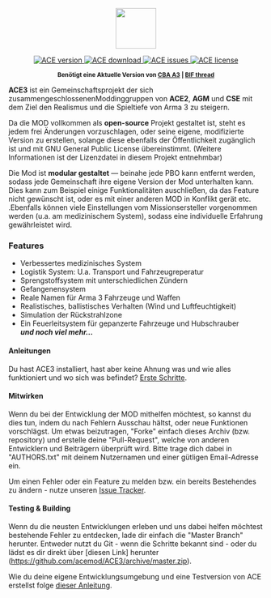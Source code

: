 <p align="center">
    <img src="https://github.com/acemod/ACE3/blob/master/extras/assets/logo/black/ACE3-Logo.jpg" height="80" />
</p>
<p align="center">
    <a href="https://github.com/acemod/ACE3/releases">
        <img src="http://img.shields.io/badge/release-3.0-green.svg?style=flat" alt="ACE version">
    </a>
    <a href="#">
        <img src="http://img.shields.io/badge/download-22_MB-blue.svg?style=flat" alt="ACE download">
    </a>
    <a href="https://github.com/acemod/ACE3/issues">
        <img src="http://img.shields.io/github/issues/acemod/ACE3.svg?style=flat" alt="ACE issues">
    </a>
    <a href="https://github.com/acemod/ACE3/blob/master/LICENSE">
        <img src="http://img.shields.io/badge/license-GPLv2-red.svg?style=flat" alt="ACE license">
    </a>
</p>
<p align="center"><sup><strong>Benötigt eine Aktuelle Version von <a href="http://www.armaholic.com/page.php?id=18767">CBA A3</a> | <a href="#">BIF thread</a></strong></sup></p>

**ACE3** ist ein Gemeinschaftsprojekt der sich zusammengeschlossenenModdinggruppen von **ACE2**, **AGM** und **CSE** mit dem Ziel den Realismus und die Spieltiefe von Arma 3 zu steigern.

Da die MOD vollkommen als **open-source** Projekt gestaltet ist, steht es jedem frei Änderungen vorzuschlagen, oder seine eigene, modifizierte Version zu erstellen, solange diese ebenfalls der Öffentlichkeit zugänglich ist und mit GNU General Public License übereinstimmt. (Weitere Informationen ist der Lizenzdatei in diesem Projekt entnehmbar)

Die Mod ist  **modular gestaltet** — beinahe jede PBO kann entfernt werden, sodass jede Gemeinschaft ihre eigene Version der Mod unterhalten kann. Dies kann zum Beispiel einige Funktionalitäten auschließen, da das Feature nicht gewünscht ist, oder es mit einer anderen MOD in Konflikt gerät etc. .Ebenfalls können viele Einstellungen vom Missionsersteller vorgenommen werden (u.a. am medizinischem System), sodass eine individuelle Erfahrung gewährleistet wird. 

### Features
*   Verbessertes medizinisches System
*   Logistik System: U.a. Transport und Fahrzeugreperatur
*   Sprengstoffsystem mit unterschiedlichen Zündern
*   Gefangenensystem
*   Reale Namen für Arma 3 Fahrzeuge und Waffen
*   Realistisches, ballistisches Verhalten (Wind und Luftfeuchtigkeit)
*   Simulation der Rückstrahlzone
*   Ein Feuerleitsystem für gepanzerte Fahrzeuge und Hubschrauber  
    ***und noch viel mehr...***

#### Anleitungen
Du hast ACE3 installiert, hast aber keine Ahnung was und wie alles funktioniert und wo sich was befindet? [Erste Schritte](https://github.com/acemod/ACE3/blob/master/documentation/user/getting-started.md).

#### Mitwirken
Wenn du bei der Entwicklung der MOD mithelfen möchtest, so kannst du dies tun, indem du nach Fehlern Ausschau hältst, oder neue Funktionen vorschlägst. Um etwas beizutragen, "Forke" einfach dieses Archiv (bzw. repository) und erstelle deine "Pull-Request", welche von anderen Entwicklern und Beiträgern überprüft wird. Bitte trage dich dabei in "AUTHORS.txt"  mit deinem Nutzernamen und einer gütligen Email-Adresse ein.  

Um einen Fehler oder ein Feature zu melden bzw. ein bereits Bestehendes zu ändern - nutze unseren [Issue Tracker](https://github.com/acemod/ACE3/issues).

#### Testing & Building
Wenn du die neusten Entwicklungen erleben und uns dabei helfen möchtest bestehende Fehler zu entdecken, lade dir einfach die "Master Branch" herunter. Entweder nutzt du Git - wenn die Schritte bekannt sind - oder du lädst es dir direkt über [diesen Link] herunter (https://github.com/acemod/ACE3/archive/master.zip).

Wie du deine eigene Entwicklungsumgebung und eine Testversion von ACE erstellst folge [dieser Anleitung](https://github.com/acemod/ACE3/blob/master/documentation/development/setting-up-the-development-environment.md).
